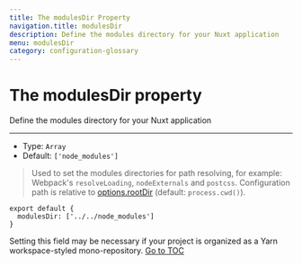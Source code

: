 ```yaml
---
title: The modulesDir Property
navigation.title: modulesDir
description: Define the modules directory for your Nuxt application
menu: modulesDir
category: configuration-glossary
---
```

# The modulesDir property

Define the modules directory for your Nuxt application

---

- Type: `Array`
- Default: `['node_modules']`

> Used to set the modules directories for path resolving, for example: Webpack's `resolveLoading`, `nodeExternals` and `postcss`. Configuration path is relative to [options.rootDir](./configuration-glossary/configuration-rootdir) (default: `process.cwd()`).

```js{}[nuxt.config.js]
export default {
  modulesDir: ['../../node_modules']
}
```

Setting this field may be necessary if your project is organized as a Yarn workspace-styled mono-repository.
<span style='float: footnote;'><a href="../../../../index.html#toc">Go to TOC</a></span>
